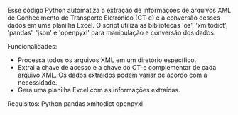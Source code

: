 Esse código Python automatiza a extração de informações de arquivos XML de Conhecimento de Transporte Eletrônico (CT-e) e a conversão desses dados em uma planilha Excel. O script utiliza as bibliotecas 'os', 'xmltodict', 'pandas', 'json' e 'openpyxl' para manipulação e conversão dos dados.

Funcionalidades:
- Processa todos os arquivos XML em um diretório específico.
- Extrai a chave de acesso e a chave do CT-e complementar de cada arquivo XML. Os dados extraídos podem variar de acordo com a necessidade.
- Gera uma planilha Excel com as informações extraídas.

Requisitos:
Python
pandas
xmltodict
openpyxl 
